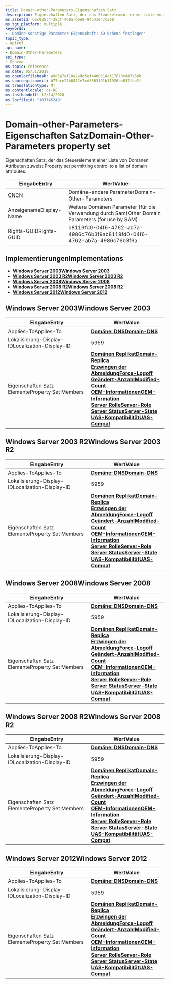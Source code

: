 ```yaml
---
title: Domain-other-Parameters-Eigenschaften Satz
description: Eigenschaften Satz, der das Steuerelement einer Liste von Domänen Attributen zuweist.
ms.assetid: 66c935c4-38cf-468a-b6e9-94541047c5e8
ms.tgt_platform: multiple
keywords:
- 'Domäne-sonstige-Parameter-Eigenschaft: AD-Schema festlegen'
topic_type:
- apiref
api_name:
- Domain-Other-Parameters
api_type:
- Schema
ms.topic: reference
ms.date: 05/31/2018
ms.openlocfilehash: a9d5a7af10a2ade5ef4408c14c117678cd87a36b
ms.sourcegitcommit: b77ace27b0432e7cd3863191b11926be032fbe2f
ms.translationtype: MT
ms.contentlocale: de-DE
ms.lasthandoff: 12/14/2020
ms.locfileid: "103745249"
---
```

# <a name="domain-other-parameters-property-set"></a><span data-ttu-id="8ece4-104">Domain-other-Parameters-Eigenschaften Satz</span><span class="sxs-lookup"><span data-stu-id="8ece4-104">Domain-Other-Parameters property set</span></span>

<span data-ttu-id="8ece4-105">Eigenschaften Satz, der das Steuerelement einer Liste von Domänen Attributen zuweist.</span><span class="sxs-lookup"><span data-stu-id="8ece4-105">Property set permitting control to a list of domain attributes.</span></span>



| <span data-ttu-id="8ece4-106">Eingabe</span><span class="sxs-lookup"><span data-stu-id="8ece4-106">Entry</span></span> | <span data-ttu-id="8ece4-107">Wert</span><span class="sxs-lookup"><span data-stu-id="8ece4-107">Value</span></span> |
|--------------|------------------------------------------|
| <span data-ttu-id="8ece4-108">CN</span><span class="sxs-lookup"><span data-stu-id="8ece4-108">CN</span></span>           | <span data-ttu-id="8ece4-109">Domäne-andere Parameter</span><span class="sxs-lookup"><span data-stu-id="8ece4-109">Domain-Other-Parameters</span></span>                  |
| <span data-ttu-id="8ece4-110">Anzeigename</span><span class="sxs-lookup"><span data-stu-id="8ece4-110">Display-Name</span></span> | <span data-ttu-id="8ece4-111">Weitere Domänen Parameter (für die Verwendung durch Sam)</span><span class="sxs-lookup"><span data-stu-id="8ece4-111">Other Domain Parameters (for use by SAM)</span></span> |
| <span data-ttu-id="8ece4-112">Rights-GUID</span><span class="sxs-lookup"><span data-stu-id="8ece4-112">Rights-GUID</span></span>  | <span data-ttu-id="8ece4-113">b8119fd0-04f6-4762-ab7a-4986c76b3f9a</span><span class="sxs-lookup"><span data-stu-id="8ece4-113">b8119fd0-04f6-4762-ab7a-4986c76b3f9a</span></span>     |



## <a name="implementations"></a><span data-ttu-id="8ece4-114">Implementierungen</span><span class="sxs-lookup"><span data-stu-id="8ece4-114">Implementations</span></span>

-   [<span data-ttu-id="8ece4-115">**Windows Server 2003**</span><span class="sxs-lookup"><span data-stu-id="8ece4-115">**Windows Server 2003**</span></span>](#windows-server-2003)
-   [<span data-ttu-id="8ece4-116">**Windows Server 2003 R2**</span><span class="sxs-lookup"><span data-stu-id="8ece4-116">**Windows Server 2003 R2**</span></span>](#windows-server-2003-r2)
-   [<span data-ttu-id="8ece4-117">**Windows Server 2008**</span><span class="sxs-lookup"><span data-stu-id="8ece4-117">**Windows Server 2008**</span></span>](#windows-server-2008)
-   [<span data-ttu-id="8ece4-118">**Windows Server 2008 R2**</span><span class="sxs-lookup"><span data-stu-id="8ece4-118">**Windows Server 2008 R2**</span></span>](#windows-server-2008-r2)
-   [<span data-ttu-id="8ece4-119">**Windows Server 2012**</span><span class="sxs-lookup"><span data-stu-id="8ece4-119">**Windows Server 2012**</span></span>](#windows-server-2012)

## <a name="windows-server-2003"></a><span data-ttu-id="8ece4-120">Windows Server 2003</span><span class="sxs-lookup"><span data-stu-id="8ece4-120">Windows Server 2003</span></span>



| <span data-ttu-id="8ece4-121">Eingabe</span><span class="sxs-lookup"><span data-stu-id="8ece4-121">Entry</span></span> | <span data-ttu-id="8ece4-122">Wert</span><span class="sxs-lookup"><span data-stu-id="8ece4-122">Value</span></span> |
|-------------------------|----------------------------------------------------------------------------------------------------------------------------------------------------------------------------------------------------------------------------------------------------------------------------------------------------------------------------------------------------------------|
| <span data-ttu-id="8ece4-123">Applies-To</span><span class="sxs-lookup"><span data-stu-id="8ece4-123">Applies-To</span></span>              | [<span data-ttu-id="8ece4-124">**Domäne: DNS**</span><span class="sxs-lookup"><span data-stu-id="8ece4-124">**Domain-DNS**</span></span>](c-domaindns.md)<br/>                                                                                                                                                                                                                                                                                                                   |
| <span data-ttu-id="8ece4-125">Lokalisierung-Display-ID</span><span class="sxs-lookup"><span data-stu-id="8ece4-125">Localization-Display-ID</span></span> | <span data-ttu-id="8ece4-126">59</span><span class="sxs-lookup"><span data-stu-id="8ece4-126">59</span></span>                                                                                                                                                                                                                                                                                                                                                             |
| <span data-ttu-id="8ece4-127">Eigenschaften Satz Elemente</span><span class="sxs-lookup"><span data-stu-id="8ece4-127">Property Set Members</span></span>    | [<span data-ttu-id="8ece4-128">**Domänen Replikat**</span><span class="sxs-lookup"><span data-stu-id="8ece4-128">**Domain-Replica**</span></span>](a-domainreplica.md)<br/> [<span data-ttu-id="8ece4-129">**Erzwingen der Abmeldung**</span><span class="sxs-lookup"><span data-stu-id="8ece4-129">**Force-Logoff**</span></span>](a-forcelogoff.md)<br/> [<span data-ttu-id="8ece4-130">**Geändert-Anzahl**</span><span class="sxs-lookup"><span data-stu-id="8ece4-130">**Modified-Count**</span></span>](a-modifiedcount.md)<br/> [<span data-ttu-id="8ece4-131">**OEM-Informationen**</span><span class="sxs-lookup"><span data-stu-id="8ece4-131">**OEM-Information**</span></span>](a-oeminformation.md)<br/> [<span data-ttu-id="8ece4-132">**Server Rolle**</span><span class="sxs-lookup"><span data-stu-id="8ece4-132">**Server-Role**</span></span>](a-serverrole.md)<br/> [<span data-ttu-id="8ece4-133">**Server Status**</span><span class="sxs-lookup"><span data-stu-id="8ece4-133">**Server-State**</span></span>](a-serverstate.md)<br/> [<span data-ttu-id="8ece4-134">**UAS-Kompatibilität**</span><span class="sxs-lookup"><span data-stu-id="8ece4-134">**UAS-Compat**</span></span>](a-uascompat.md)<br/> |



## <a name="windows-server-2003-r2"></a><span data-ttu-id="8ece4-135">Windows Server 2003 R2</span><span class="sxs-lookup"><span data-stu-id="8ece4-135">Windows Server 2003 R2</span></span>



| <span data-ttu-id="8ece4-136">Eingabe</span><span class="sxs-lookup"><span data-stu-id="8ece4-136">Entry</span></span> | <span data-ttu-id="8ece4-137">Wert</span><span class="sxs-lookup"><span data-stu-id="8ece4-137">Value</span></span> |
|-------------------------|----------------------------------------------------------------------------------------------------------------------------------------------------------------------------------------------------------------------------------------------------------------------------------------------------------------------------------------------------------------|
| <span data-ttu-id="8ece4-138">Applies-To</span><span class="sxs-lookup"><span data-stu-id="8ece4-138">Applies-To</span></span>              | [<span data-ttu-id="8ece4-139">**Domäne: DNS**</span><span class="sxs-lookup"><span data-stu-id="8ece4-139">**Domain-DNS**</span></span>](c-domaindns.md)<br/>                                                                                                                                                                                                                                                                                                                   |
| <span data-ttu-id="8ece4-140">Lokalisierung-Display-ID</span><span class="sxs-lookup"><span data-stu-id="8ece4-140">Localization-Display-ID</span></span> | <span data-ttu-id="8ece4-141">59</span><span class="sxs-lookup"><span data-stu-id="8ece4-141">59</span></span>                                                                                                                                                                                                                                                                                                                                                             |
| <span data-ttu-id="8ece4-142">Eigenschaften Satz Elemente</span><span class="sxs-lookup"><span data-stu-id="8ece4-142">Property Set Members</span></span>    | [<span data-ttu-id="8ece4-143">**Domänen Replikat**</span><span class="sxs-lookup"><span data-stu-id="8ece4-143">**Domain-Replica**</span></span>](a-domainreplica.md)<br/> [<span data-ttu-id="8ece4-144">**Erzwingen der Abmeldung**</span><span class="sxs-lookup"><span data-stu-id="8ece4-144">**Force-Logoff**</span></span>](a-forcelogoff.md)<br/> [<span data-ttu-id="8ece4-145">**Geändert-Anzahl**</span><span class="sxs-lookup"><span data-stu-id="8ece4-145">**Modified-Count**</span></span>](a-modifiedcount.md)<br/> [<span data-ttu-id="8ece4-146">**OEM-Informationen**</span><span class="sxs-lookup"><span data-stu-id="8ece4-146">**OEM-Information**</span></span>](a-oeminformation.md)<br/> [<span data-ttu-id="8ece4-147">**Server Rolle**</span><span class="sxs-lookup"><span data-stu-id="8ece4-147">**Server-Role**</span></span>](a-serverrole.md)<br/> [<span data-ttu-id="8ece4-148">**Server Status**</span><span class="sxs-lookup"><span data-stu-id="8ece4-148">**Server-State**</span></span>](a-serverstate.md)<br/> [<span data-ttu-id="8ece4-149">**UAS-Kompatibilität**</span><span class="sxs-lookup"><span data-stu-id="8ece4-149">**UAS-Compat**</span></span>](a-uascompat.md)<br/> |



## <a name="windows-server-2008"></a><span data-ttu-id="8ece4-150">Windows Server 2008</span><span class="sxs-lookup"><span data-stu-id="8ece4-150">Windows Server 2008</span></span>



| <span data-ttu-id="8ece4-151">Eingabe</span><span class="sxs-lookup"><span data-stu-id="8ece4-151">Entry</span></span> | <span data-ttu-id="8ece4-152">Wert</span><span class="sxs-lookup"><span data-stu-id="8ece4-152">Value</span></span> |
|-------------------------|----------------------------------------------------------------------------------------------------------------------------------------------------------------------------------------------------------------------------------------------------------------------------------------------------------------------------------------------------------------|
| <span data-ttu-id="8ece4-153">Applies-To</span><span class="sxs-lookup"><span data-stu-id="8ece4-153">Applies-To</span></span>              | [<span data-ttu-id="8ece4-154">**Domäne: DNS**</span><span class="sxs-lookup"><span data-stu-id="8ece4-154">**Domain-DNS**</span></span>](c-domaindns.md)<br/>                                                                                                                                                                                                                                                                                                                   |
| <span data-ttu-id="8ece4-155">Lokalisierung-Display-ID</span><span class="sxs-lookup"><span data-stu-id="8ece4-155">Localization-Display-ID</span></span> | <span data-ttu-id="8ece4-156">59</span><span class="sxs-lookup"><span data-stu-id="8ece4-156">59</span></span>                                                                                                                                                                                                                                                                                                                                                             |
| <span data-ttu-id="8ece4-157">Eigenschaften Satz Elemente</span><span class="sxs-lookup"><span data-stu-id="8ece4-157">Property Set Members</span></span>    | [<span data-ttu-id="8ece4-158">**Domänen Replikat**</span><span class="sxs-lookup"><span data-stu-id="8ece4-158">**Domain-Replica**</span></span>](a-domainreplica.md)<br/> [<span data-ttu-id="8ece4-159">**Erzwingen der Abmeldung**</span><span class="sxs-lookup"><span data-stu-id="8ece4-159">**Force-Logoff**</span></span>](a-forcelogoff.md)<br/> [<span data-ttu-id="8ece4-160">**Geändert-Anzahl**</span><span class="sxs-lookup"><span data-stu-id="8ece4-160">**Modified-Count**</span></span>](a-modifiedcount.md)<br/> [<span data-ttu-id="8ece4-161">**OEM-Informationen**</span><span class="sxs-lookup"><span data-stu-id="8ece4-161">**OEM-Information**</span></span>](a-oeminformation.md)<br/> [<span data-ttu-id="8ece4-162">**Server Rolle**</span><span class="sxs-lookup"><span data-stu-id="8ece4-162">**Server-Role**</span></span>](a-serverrole.md)<br/> [<span data-ttu-id="8ece4-163">**Server Status**</span><span class="sxs-lookup"><span data-stu-id="8ece4-163">**Server-State**</span></span>](a-serverstate.md)<br/> [<span data-ttu-id="8ece4-164">**UAS-Kompatibilität**</span><span class="sxs-lookup"><span data-stu-id="8ece4-164">**UAS-Compat**</span></span>](a-uascompat.md)<br/> |



## <a name="windows-server-2008-r2"></a><span data-ttu-id="8ece4-165">Windows Server 2008 R2</span><span class="sxs-lookup"><span data-stu-id="8ece4-165">Windows Server 2008 R2</span></span>



| <span data-ttu-id="8ece4-166">Eingabe</span><span class="sxs-lookup"><span data-stu-id="8ece4-166">Entry</span></span> | <span data-ttu-id="8ece4-167">Wert</span><span class="sxs-lookup"><span data-stu-id="8ece4-167">Value</span></span> |
|-------------------------|----------------------------------------------------------------------------------------------------------------------------------------------------------------------------------------------------------------------------------------------------------------------------------------------------------------------------------------------------------------|
| <span data-ttu-id="8ece4-168">Applies-To</span><span class="sxs-lookup"><span data-stu-id="8ece4-168">Applies-To</span></span>              | [<span data-ttu-id="8ece4-169">**Domäne: DNS**</span><span class="sxs-lookup"><span data-stu-id="8ece4-169">**Domain-DNS**</span></span>](c-domaindns.md)<br/>                                                                                                                                                                                                                                                                                                                   |
| <span data-ttu-id="8ece4-170">Lokalisierung-Display-ID</span><span class="sxs-lookup"><span data-stu-id="8ece4-170">Localization-Display-ID</span></span> | <span data-ttu-id="8ece4-171">59</span><span class="sxs-lookup"><span data-stu-id="8ece4-171">59</span></span>                                                                                                                                                                                                                                                                                                                                                             |
| <span data-ttu-id="8ece4-172">Eigenschaften Satz Elemente</span><span class="sxs-lookup"><span data-stu-id="8ece4-172">Property Set Members</span></span>    | [<span data-ttu-id="8ece4-173">**Domänen Replikat**</span><span class="sxs-lookup"><span data-stu-id="8ece4-173">**Domain-Replica**</span></span>](a-domainreplica.md)<br/> [<span data-ttu-id="8ece4-174">**Erzwingen der Abmeldung**</span><span class="sxs-lookup"><span data-stu-id="8ece4-174">**Force-Logoff**</span></span>](a-forcelogoff.md)<br/> [<span data-ttu-id="8ece4-175">**Geändert-Anzahl**</span><span class="sxs-lookup"><span data-stu-id="8ece4-175">**Modified-Count**</span></span>](a-modifiedcount.md)<br/> [<span data-ttu-id="8ece4-176">**OEM-Informationen**</span><span class="sxs-lookup"><span data-stu-id="8ece4-176">**OEM-Information**</span></span>](a-oeminformation.md)<br/> [<span data-ttu-id="8ece4-177">**Server Rolle**</span><span class="sxs-lookup"><span data-stu-id="8ece4-177">**Server-Role**</span></span>](a-serverrole.md)<br/> [<span data-ttu-id="8ece4-178">**Server Status**</span><span class="sxs-lookup"><span data-stu-id="8ece4-178">**Server-State**</span></span>](a-serverstate.md)<br/> [<span data-ttu-id="8ece4-179">**UAS-Kompatibilität**</span><span class="sxs-lookup"><span data-stu-id="8ece4-179">**UAS-Compat**</span></span>](a-uascompat.md)<br/> |



## <a name="windows-server-2012"></a><span data-ttu-id="8ece4-180">Windows Server 2012</span><span class="sxs-lookup"><span data-stu-id="8ece4-180">Windows Server 2012</span></span>



| <span data-ttu-id="8ece4-181">Eingabe</span><span class="sxs-lookup"><span data-stu-id="8ece4-181">Entry</span></span> | <span data-ttu-id="8ece4-182">Wert</span><span class="sxs-lookup"><span data-stu-id="8ece4-182">Value</span></span> |
|-------------------------|----------------------------------------------------------------------------------------------------------------------------------------------------------------------------------------------------------------------------------------------------------------------------------------------------------------------------------------------------------------|
| <span data-ttu-id="8ece4-183">Applies-To</span><span class="sxs-lookup"><span data-stu-id="8ece4-183">Applies-To</span></span>              | [<span data-ttu-id="8ece4-184">**Domäne: DNS**</span><span class="sxs-lookup"><span data-stu-id="8ece4-184">**Domain-DNS**</span></span>](c-domaindns.md)<br/>                                                                                                                                                                                                                                                                                                                   |
| <span data-ttu-id="8ece4-185">Lokalisierung-Display-ID</span><span class="sxs-lookup"><span data-stu-id="8ece4-185">Localization-Display-ID</span></span> | <span data-ttu-id="8ece4-186">59</span><span class="sxs-lookup"><span data-stu-id="8ece4-186">59</span></span>                                                                                                                                                                                                                                                                                                                                                             |
| <span data-ttu-id="8ece4-187">Eigenschaften Satz Elemente</span><span class="sxs-lookup"><span data-stu-id="8ece4-187">Property Set Members</span></span>    | [<span data-ttu-id="8ece4-188">**Domänen Replikat**</span><span class="sxs-lookup"><span data-stu-id="8ece4-188">**Domain-Replica**</span></span>](a-domainreplica.md)<br/> [<span data-ttu-id="8ece4-189">**Erzwingen der Abmeldung**</span><span class="sxs-lookup"><span data-stu-id="8ece4-189">**Force-Logoff**</span></span>](a-forcelogoff.md)<br/> [<span data-ttu-id="8ece4-190">**Geändert-Anzahl**</span><span class="sxs-lookup"><span data-stu-id="8ece4-190">**Modified-Count**</span></span>](a-modifiedcount.md)<br/> [<span data-ttu-id="8ece4-191">**OEM-Informationen**</span><span class="sxs-lookup"><span data-stu-id="8ece4-191">**OEM-Information**</span></span>](a-oeminformation.md)<br/> [<span data-ttu-id="8ece4-192">**Server Rolle**</span><span class="sxs-lookup"><span data-stu-id="8ece4-192">**Server-Role**</span></span>](a-serverrole.md)<br/> [<span data-ttu-id="8ece4-193">**Server Status**</span><span class="sxs-lookup"><span data-stu-id="8ece4-193">**Server-State**</span></span>](a-serverstate.md)<br/> [<span data-ttu-id="8ece4-194">**UAS-Kompatibilität**</span><span class="sxs-lookup"><span data-stu-id="8ece4-194">**UAS-Compat**</span></span>](a-uascompat.md)<br/> |



 

 





